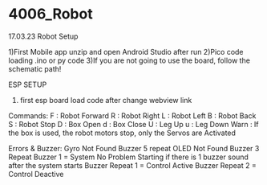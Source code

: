 # 4006_Robot
17.03.23
       Robot Setup

1)First Mobile app unzip and open Android Studio after run
2)Pico code loading .ino or py code
3)If you are not going to use the board, follow the schematic path!

ESP SETUP
1) first esp board load code after change webview link 

Commands: 
      F : Robot Forward
      R : Robot Right
      L : Robot Left
      B : Robot Back
      S : Robot Stop
      D : Box Open
      d : Box Close
      U : Leg Up
      u : Leg Down
   Warn : If the box is used, the robot motors stop, only the Servos are Activated
   
Errors & Buzzer: 
Gyro Not Found Buzzer 5 repeat
OLED Not Found Buzzer 3 Repeat
Buzzer 1 = System No Problem Starting
if there is 1 buzzer sound after the system starts
Buzzer Repeat 1 = Control Active
Buzzer Repeat 2 = Control Deactive

